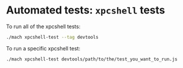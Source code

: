 # Automated tests: `xpcshell` tests

To run all of the xpcshell tests:

```bash
./mach xpcshell-test --tag devtools
```

To run a specific xpcshell test:

```bash
./mach xpcshell-test devtools/path/to/the/test_you_want_to_run.js
```

